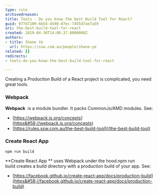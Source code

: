 ```yaml
---
type: rule
archivedreason: 
title: Tools - Do you know the best Build Tool for React?
guid: 977d7109-6b54-4598-87ec-7455d7ae7a59
uri: the-best-build-tool-for-react
created: 2019-04-30T14:08:37.0000000Z
authors:
- title: Shane Ye
  url: https://ssw.com.au/people/shane-ye
related: []
redirects:
- tools-do-you-know-the-best-build-tool-for-react

---
```


Creating a Production Build of a React project is complicated, you need great tools.

<!--endintro-->

### Webpack


**Webpack**  is a module bundler. It packs CommonJs/AMD modules. See:

* [https://webpack.js.org/concepts](https&#58;//webpack.js.org/concepts)
* [https://rules.ssw.com.au/the-best-build-tool](/the-best-build-tool)


### Create React App




```
npm run build
```



**Create React App ** uses Webpack under the hood.npm run build creates a build directory with a production build of your app. See:

* [https://facebook.github.io/create-react-app/docs/production-build](https&#58;//facebook.github.io/create-react-app/docs/production-build)

